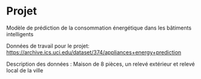 # Projet
Modèle de prédiction de la consommation énergétique dans les bâtiments intelligents

Données de travail pour le projet:
https://archive.ics.uci.edu/dataset/374/appliances+energy+prediction

Description des données : Maison de 8 pièces, un relevé extérieur et relevé local de la ville
